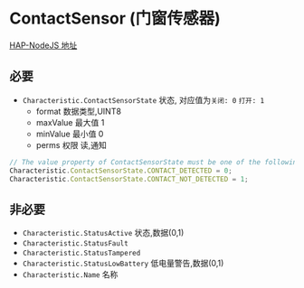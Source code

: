 # ContactSensor (门窗传感器)

[HAP-NodeJS 地址](https://github.com/KhaosT/HAP-NodeJS/blob/master/lib/gen/HomeKitTypes.js#L2821)

必要
---
* `Characteristic.ContactSensorState` 状态, 对应值为`关闭: 0` `打开: 1`
    * format 数据类型,UINT8
    * maxValue 最大值 1
    * minValue 最小值 0
    * perms 权限 读,通知
```js
// The value property of ContactSensorState must be one of the following:
Characteristic.ContactSensorState.CONTACT_DETECTED = 0;
Characteristic.ContactSensorState.CONTACT_NOT_DETECTED = 1;
```

非必要 
---

* `Characteristic.StatusActive`  状态,数据(0,1)
* `Characteristic.StatusFault`
* `Characteristic.StatusTampered`
* `Characteristic.StatusLowBattery` 低电量警告,数据(0,1)
* `Characteristic.Name` 名称